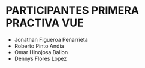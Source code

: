 
# PARTICIPANTES PRIMERA PRACTIVA VUE

- Jonathan Figueroa Peñarrieta
- Roberto Pinto Andia
- Omar Hinojosa Ballon
- Dennys Flores Lopez
